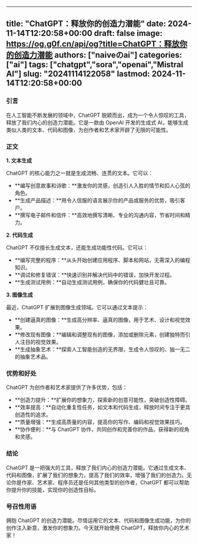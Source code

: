 
---
title: "ChatGPT：释放你的创造力潜能"
date: 2024-11-14T12:20:58+00:00
draft: false
image: https://og.g0f.cn/api/og?title=ChatGPT：释放你的创造力潜能
authors: ["naiveのai"]
categories: ["ai"]
tags: ["chatgpt","sora","openai","Mistral AI"]
slug: "20241114122058"
lastmod: 2024-11-14T12:20:58+00:00
---
### 引言

在人工智能不断发展的领域中，ChatGPT 脱颖而出，成为一个令人惊叹的工具，释放了我们内心的创造力潜能。它是一款由 OpenAI 开发的生成式 AI，能够生成类似人类的文本、代码和图像，为创作者和艺术家开辟了无限的可能性。

### 正文

**1. 文本生成**

ChatGPT 的核心能力之一就是生成流畅、连贯的文本。它可以：

- **编写创意故事和诗歌：**激发你的灵感，创造引人入胜的情节和扣人心弦的角色。
- **生成产品描述：**用令人信服的语言展示你的产品或服务的优势，吸引客户。
- **撰写电子邮件和信件：**高效地撰写清晰、专业的沟通内容，节省时间和精力。

**2. 代码生成**

ChatGPT 不仅擅长生成文本，还能生成功能性代码。它可以：

- **编写完整的程序：**从头开始创建应用程序、脚本和网站，无需深入的编程知识。
- **调试和修复错误：**快速识别并解决代码中的错误，加快开发过程。
- **生成测试用例：**自动生成测试用例，确保你的代码健壮且可靠。

**3. 图像生成**

最近，ChatGPT 扩展到图像生成领域。它可以通过文本提示：

- **创建逼真的图像：**生成高分辨率、逼真的图像，用于艺术、设计和视觉效果。
- **修改现有图像：**编辑和调整现有的图像，添加或删除元素，创建独特而引人注目的视觉效果。
- **生成抽象艺术：**探索人工智能创造的无界限，生成令人惊叹的、独一无二的抽象艺术品。

### 优势和好处

ChatGPT 为创作者和艺术家提供了许多优势，包括：

- **创造力提升：**扩展你的想象力，探索新的创意可能性，突破创造性障碍。
- **效率提高：**自动化重复性任务，如文本和代码生成，释放时间专注于更具创造性的追求。
- **质量增强：**生成高质量的内容，提高你的写作、编码和视觉效果技巧。
- **协作便利：**与 ChatGPT 协作，共同创作和完善你的作品，获得新的视角和灵感。

### 结论

ChatGPT 是一把强大的工具，释放了我们内心的创造力潜能。它通过生成文本、代码和图像，扩展了我们的想象力，提高了我们的效率，增强了我们的创造力。无论你是作家、艺术家、程序员还是任何其他类型的创作者，ChatGPT 都可以帮助你提升你的技能，实现你的创造性目标。

### 号召性用语

拥抱 ChatGPT 的创造力潜能。尽情运用它的文本、代码和图像生成功能，为你的创作注入新意，激发你的想象力。今天就开始使用 ChatGPT，释放你内心的艺术家！
